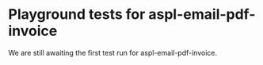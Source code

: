 # Playground tests for aspl-email-pdf-invoice
We are still awaiting the first test run for aspl-email-pdf-invoice.
